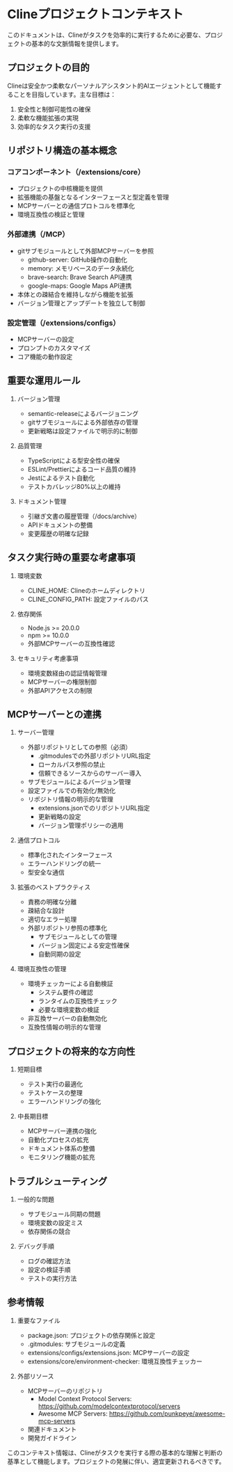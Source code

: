 # Clineプロジェクトコンテキスト

このドキュメントは、Clineがタスクを効率的に実行するために必要な、プロジェクトの基本的な文脈情報を提供します。

## プロジェクトの目的

Clineは安全かつ柔軟なパーソナルアシスタント的AIエージェントとして機能することを目指しています。主な目標は：

1. 安全性と制御可能性の確保
2. 柔軟な機能拡張の実現
3. 効率的なタスク実行の支援

## リポジトリ構造の基本概念

### コアコンポーネント（/extensions/core）

- プロジェクトの中核機能を提供
- 拡張機能の基盤となるインターフェースと型定義を管理
- MCPサーバーとの通信プロトコルを標準化
- 環境互換性の検証と管理

### 外部連携（/MCP）

- gitサブモジュールとして外部MCPサーバーを参照
  - github-server: GitHub操作の自動化
  - memory: メモリベースのデータ永続化
  - brave-search: Brave Search API連携
  - google-maps: Google Maps API連携
- 本体との疎結合を維持しながら機能を拡張
- バージョン管理とアップデートを独立して制御

### 設定管理（/extensions/configs）

- MCPサーバーの設定
- プロンプトのカスタマイズ
- コア機能の動作設定

## 重要な運用ルール

1. バージョン管理
   - semantic-releaseによるバージョニング
   - gitサブモジュールによる外部依存の管理
   - 更新戦略は設定ファイルで明示的に制御

2. 品質管理
   - TypeScriptによる型安全性の確保
   - ESLint/Prettierによるコード品質の維持
   - Jestによるテスト自動化
   - テストカバレッジ80%以上の維持

3. ドキュメント管理
   - 引継ぎ文書の履歴管理（/docs/archive）
   - APIドキュメントの整備
   - 変更履歴の明確な記録

## タスク実行時の重要な考慮事項

1. 環境変数
   - CLINE_HOME: Clineのホームディレクトリ
   - CLINE_CONFIG_PATH: 設定ファイルのパス

2. 依存関係
   - Node.js >= 20.0.0
   - npm >= 10.0.0
   - 外部MCPサーバーの互換性確認

3. セキュリティ考慮事項
   - 環境変数経由の認証情報管理
   - MCPサーバーの権限制御
   - 外部APIアクセスの制限

## MCPサーバーとの連携

1. サーバー管理
   - 外部リポジトリとしての参照（必須）
     - .gitmodulesでの外部リポジトリURL指定
     - ローカルパス参照の禁止
     - 信頼できるソースからのサーバー導入
   - サブモジュールによるバージョン管理
   - 設定ファイルでの有効化/無効化
   - リポジトリ情報の明示的な管理
     - extensions.jsonでのリポジトリURL指定
     - 更新戦略の設定
     - バージョン管理ポリシーの適用

2. 通信プロトコル
   - 標準化されたインターフェース
   - エラーハンドリングの統一
   - 型安全な通信

3. 拡張のベストプラクティス
   - 責務の明確な分離
   - 疎結合な設計
   - 適切なエラー処理
   - 外部リポジトリ参照の標準化
     - サブモジュールとしての管理
     - バージョン固定による安定性確保
     - 自動同期の設定

4. 環境互換性の管理
   - 環境チェッカーによる自動検証
     - システム要件の確認
     - ランタイムの互換性チェック
     - 必要な環境変数の検証
   - 非互換サーバーの自動無効化
   - 互換性情報の明示的な管理

## プロジェクトの将来的な方向性

1. 短期目標
   - テスト実行の最適化
   - テストケースの整理
   - エラーハンドリングの強化

2. 中長期目標
   - MCPサーバー連携の強化
   - 自動化プロセスの拡充
   - ドキュメント体系の整備
   - モニタリング機能の拡充

## トラブルシューティング

1. 一般的な問題
   - サブモジュール同期の問題
   - 環境変数の設定ミス
   - 依存関係の競合

2. デバッグ手順
   - ログの確認方法
   - 設定の検証手順
   - テストの実行方法

## 参考情報

1. 重要なファイル
   - package.json: プロジェクトの依存関係と設定
   - .gitmodules: サブモジュールの定義
   - extensions/configs/extensions.json: MCPサーバーの設定
   - extensions/core/environment-checker: 環境互換性チェッカー

2. 外部リソース
   - MCPサーバーのリポジトリ
     - Model Context Protocol Servers: https://github.com/modelcontextprotocol/servers
     - Awesome MCP Servers: https://github.com/punkpeye/awesome-mcp-servers
   - 関連ドキュメント
   - 開発ガイドライン

このコンテキスト情報は、Clineがタスクを実行する際の基本的な理解と判断の基準として機能します。プロジェクトの発展に伴い、適宜更新されるべきです。